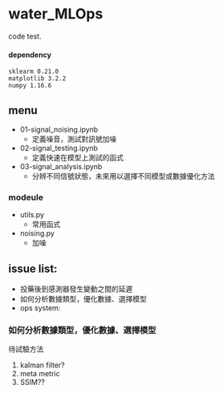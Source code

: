 # water_MLOps
code test.

#### dependency
```
sklearm 0.21.0
matplotlib 3.2.2
numpy 1.16.6
```
## menu 
- 01-signal_noising.ipynb
  - 定義噪音，測試對訊號加噪
- 02-signal_testing.ipynb
  - 定義快速在模型上測試的函式
- 03-signal_analysis.ipynb
  - 分辨不同信號狀態，未來用以選擇不同模型或數據優化方法

### modeule
- utils.py
  - 常用函式
- noising.py
  - 加噪

## issue list:
- 投藥後到感測器發生變動之間的延遲
- 如何分析數據類型，優化數據、選擇模型
- ops system:


### 如何分析數據類型，優化數據、選擇模型
待試驗方法
1. kalman filter?
2. meta metric
3. SSIM??
